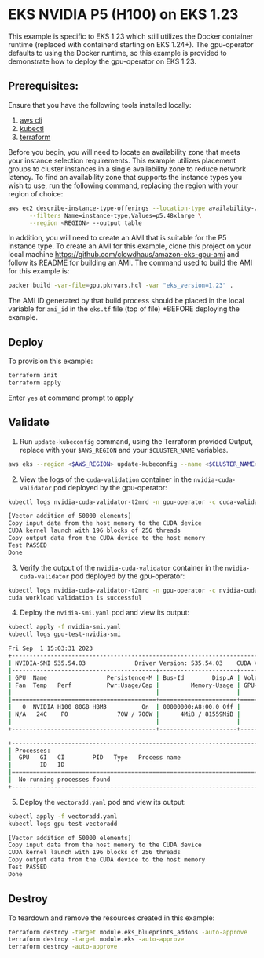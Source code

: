 # EKS NVIDIA P5 (H100) on EKS 1.23

This example is specific to EKS 1.23 which still utilizes the Docker container runtime (replaced with containerd starting on EKS 1.24+). The gpu-operator defaults to using the Docker runtime, so this example is provided to demonstrate how to deploy the gpu-operator on EKS 1.23.

## Prerequisites:

Ensure that you have the following tools installed locally:

1. [aws cli](https://docs.aws.amazon.com/cli/latest/userguide/install-cliv2.html)
2. [kubectl](https://Kubernetes.io/docs/tasks/tools/)
3. [terraform](https://learn.hashicorp.com/tutorials/terraform/install-cli)

Before you begin, you will need to locate an availability zone that meets your instance selection requirements. This example utilizes placement groups to cluster instances in a single availability zone to reduce network latency. To find an availability zone that supports the instance types you wish to use, run the following command, replacing the region with your region of choice:

```sh
aws ec2 describe-instance-type-offerings --location-type availability-zone  \
      --filters Name=instance-type,Values=p5.48xlarge \
      --region <REGION> --output table
```

In addition, you will need to create an AMI that is suitable for the P5 instance type. To create an AMI for this example, clone this project on your local machine https://github.com/clowdhaus/amazon-eks-gpu-ami and follow its README for building an AMI. The command used to build the AMI for this example is:

```sh
packer build -var-file=gpu.pkrvars.hcl -var "eks_version=1.23" .
```

The AMI ID generated by that build process should be placed in the local variable for `ami_id` in the `eks.tf` file (top of file) *BEFORE deploying the example.

## Deploy

To provision this example:

```sh
terraform init
terraform apply
```

Enter `yes` at command prompt to apply

## Validate

1. Run `update-kubeconfig` command, using the Terraform provided Output, replace with your `$AWS_REGION` and your `$CLUSTER_NAME` variables.

```sh
aws eks --region <$AWS_REGION> update-kubeconfig --name <$CLUSTER_NAME>
```

2. View the logs of the `cuda-validation` container in the `nvidia-cuda-validator` pod deployed by the gpu-operator:

```sh
kubectl logs nvidia-cuda-validator-t2mrd -n gpu-operator -c cuda-validation

[Vector addition of 50000 elements]
Copy input data from the host memory to the CUDA device
CUDA kernel launch with 196 blocks of 256 threads
Copy output data from the CUDA device to the host memory
Test PASSED
Done
```

3. Verify the output of the `nvidia-cuda-validator` container in the `nvidia-cuda-validator` pod deployed by the gpu-operator:

```sh
kubectl logs nvidia-cuda-validator-t2mrd -n gpu-operator -c nvidia-cuda-validator
cuda workload validation is successful
```

4. Deploy the `nvidia-smi.yaml` pod and view its output:

```sh
kubectl apply -f nvidia-smi.yaml
kubectl logs gpu-test-nvidia-smi

Fri Sep  1 15:03:31 2023
+---------------------------------------------------------------------------------------+
| NVIDIA-SMI 535.54.03              Driver Version: 535.54.03    CUDA Version: 12.2     |
|-----------------------------------------+----------------------+----------------------+
| GPU  Name                 Persistence-M | Bus-Id        Disp.A | Volatile Uncorr. ECC |
| Fan  Temp   Perf          Pwr:Usage/Cap |         Memory-Usage | GPU-Util  Compute M. |
|                                         |                      |               MIG M. |
|=========================================+======================+======================|
|   0  NVIDIA H100 80GB HBM3          On  | 00000000:A8:00.0 Off |                    0 |
| N/A   24C    P0              70W / 700W |      4MiB / 81559MiB |      0%      Default |
|                                         |                      |             Disabled |
+-----------------------------------------+----------------------+----------------------+

+---------------------------------------------------------------------------------------+
| Processes:                                                                            |
|  GPU   GI   CI        PID   Type   Process name                            GPU Memory |
|        ID   ID                                                             Usage      |
|=======================================================================================|
|  No running processes found                                                           |
+---------------------------------------------------------------------------------------+
```

5. Deploy the `vectoradd.yaml` pod and view its output:

```sh
kubectl apply -f vectoradd.yaml
kubectl logs gpu-test-vectoradd

[Vector addition of 50000 elements]
Copy input data from the host memory to the CUDA device
CUDA kernel launch with 196 blocks of 256 threads
Copy output data from the CUDA device to the host memory
Test PASSED
Done
```

## Destroy

To teardown and remove the resources created in this example:

```sh
terraform destroy -target module.eks_blueprints_addons -auto-approve
terraform destroy -target module.eks -auto-approve
terraform destroy -auto-approve
```
